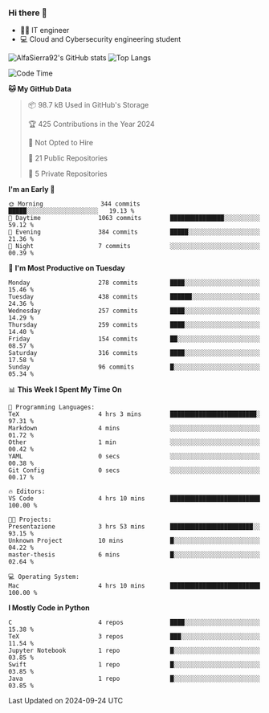 ### Hi there 👋
- 👨‍💻 IT engineer
- 💻 Cloud and Cybersecurity engineering student


![AlfaSierra92's GitHub stats](https://github-readme-stats.vercel.app/api?username=AlfaSierra92&theme=nord)
![Top Langs](https://github-readme-stats.vercel.app/api/top-langs/?username=AlfaSierra92&theme=nord&layout=compact)

<!--START_SECTION:waka-->
![Code Time](http://img.shields.io/badge/Code%20Time-195%20hrs-blue)

**🐱 My GitHub Data** 

> 📦 98.7 kB Used in GitHub's Storage 
 > 
> 🏆 425 Contributions in the Year 2024
 > 
> 🚫 Not Opted to Hire
 > 
> 📜 21 Public Repositories 
 > 
> 🔑 5 Private Repositories 
 > 
**I'm an Early 🐤** 

```text
🌞 Morning                344 commits         █████░░░░░░░░░░░░░░░░░░░░   19.13 % 
🌆 Daytime                1063 commits        ███████████████░░░░░░░░░░   59.12 % 
🌃 Evening                384 commits         █████░░░░░░░░░░░░░░░░░░░░   21.36 % 
🌙 Night                  7 commits           ░░░░░░░░░░░░░░░░░░░░░░░░░   00.39 % 
```
📅 **I'm Most Productive on Tuesday** 

```text
Monday                   278 commits         ████░░░░░░░░░░░░░░░░░░░░░   15.46 % 
Tuesday                  438 commits         ██████░░░░░░░░░░░░░░░░░░░   24.36 % 
Wednesday                257 commits         ████░░░░░░░░░░░░░░░░░░░░░   14.29 % 
Thursday                 259 commits         ████░░░░░░░░░░░░░░░░░░░░░   14.40 % 
Friday                   154 commits         ██░░░░░░░░░░░░░░░░░░░░░░░   08.57 % 
Saturday                 316 commits         ████░░░░░░░░░░░░░░░░░░░░░   17.58 % 
Sunday                   96 commits          █░░░░░░░░░░░░░░░░░░░░░░░░   05.34 % 
```


📊 **This Week I Spent My Time On** 

```text
💬 Programming Languages: 
TeX                      4 hrs 3 mins        ████████████████████████░   97.31 % 
Markdown                 4 mins              ░░░░░░░░░░░░░░░░░░░░░░░░░   01.72 % 
Other                    1 min               ░░░░░░░░░░░░░░░░░░░░░░░░░   00.42 % 
YAML                     0 secs              ░░░░░░░░░░░░░░░░░░░░░░░░░   00.38 % 
Git Config               0 secs              ░░░░░░░░░░░░░░░░░░░░░░░░░   00.17 % 

🔥 Editors: 
VS Code                  4 hrs 10 mins       █████████████████████████   100.00 % 

🐱‍💻 Projects: 
Presentazione            3 hrs 53 mins       ███████████████████████░░   93.15 % 
Unknown Project          10 mins             █░░░░░░░░░░░░░░░░░░░░░░░░   04.22 % 
master-thesis            6 mins              █░░░░░░░░░░░░░░░░░░░░░░░░   02.64 % 

💻 Operating System: 
Mac                      4 hrs 10 mins       █████████████████████████   100.00 % 
```

**I Mostly Code in Python** 

```text
C                        4 repos             ████░░░░░░░░░░░░░░░░░░░░░   15.38 % 
TeX                      3 repos             ███░░░░░░░░░░░░░░░░░░░░░░   11.54 % 
Jupyter Notebook         1 repo              █░░░░░░░░░░░░░░░░░░░░░░░░   03.85 % 
Swift                    1 repo              █░░░░░░░░░░░░░░░░░░░░░░░░   03.85 % 
Java                     1 repo              █░░░░░░░░░░░░░░░░░░░░░░░░   03.85 % 
```




 Last Updated on 2024-09-24 UTC
<!--END_SECTION:waka-->

<!--
**AlfaSierra92/AlfaSierra92** is a ✨ _special_ ✨ repository because its `README.md` (this file) appears on your GitHub profile.

Here are some ideas to get you started:

- 🔭 I’m currently working on ...
- 🌱 I’m currently learning ...
- 👯 I’m looking to collaborate on ...
- 🤔 I’m looking for help with ...
- 💬 Ask me about ...
- 📫 How to reach me: ...
- 😄 Pronouns: ...
- ⚡ Fun fact: ...
-->
